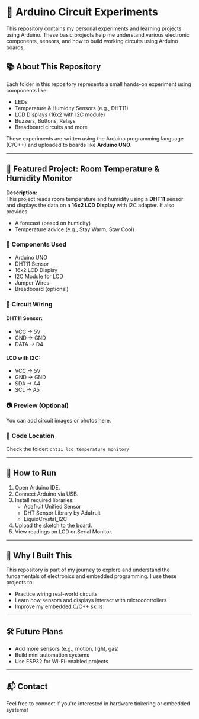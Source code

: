 # 🔌 Arduino Circuit Experiments

This repository contains my personal experiments and learning projects using Arduino. These basic projects help me understand various electronic components, sensors, and how to build working circuits using Arduino boards.

## 📚 About This Repository

Each folder in this repository represents a small hands-on experiment using components like:
- LEDs
- Temperature & Humidity Sensors (e.g., DHT11)
- LCD Displays (16x2 with I2C module)
- Buzzers, Buttons, Relays
- Breadboard circuits and more

These experiments are written using the Arduino programming language (C/C++) and uploaded to boards like **Arduino UNO**.

---

## 🧪 Featured Project: Room Temperature & Humidity Monitor

**Description:**  
This project reads room temperature and humidity using a **DHT11** sensor and displays the data on a **16x2 LCD Display** with I2C adapter. It also provides:
- A forecast (based on humidity)
- Temperature advice (e.g., Stay Warm, Stay Cool)

### 🔩 Components Used
- Arduino UNO
- DHT11 Sensor
- 16x2 LCD Display
- I2C Module for LCD
- Jumper Wires
- Breadboard (optional)

### 🔌 Circuit Wiring
#### DHT11 Sensor:
- VCC → 5V  
- GND → GND  
- DATA → D4

#### LCD with I2C:
- VCC → 5V  
- GND → GND  
- SDA → A4  
- SCL → A5

### 📷 Preview (Optional)
You can add circuit images or photos here.

### 📁 Code Location
Check the folder: `dht11_lcd_temperature_monitor/`

---

## 🚀 How to Run
1. Open Arduino IDE.
2. Connect Arduino via USB.
3. Install required libraries:
   - Adafruit Unified Sensor
   - DHT Sensor Library by Adafruit
   - LiquidCrystal_I2C
4. Upload the sketch to the board.
5. View readings on LCD or Serial Monitor.

---

## 📌 Why I Built This
This repository is part of my journey to explore and understand the fundamentals of electronics and embedded programming. I use these projects to:
- Practice wiring real-world circuits
- Learn how sensors and displays interact with microcontrollers
- Improve my embedded C/C++ skills

---

## 🛠️ Future Plans
- Add more sensors (e.g., motion, light, gas)
- Build mini automation systems
- Use ESP32 for Wi-Fi-enabled projects

---

## 📬 Contact
Feel free to connect if you're interested in hardware tinkering or embedded systems!

